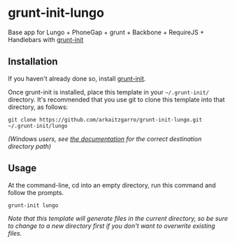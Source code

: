 # grunt-init-lungo

Base app for Lungo + PhoneGap + grunt + Backbone + RequireJS + Handlebars with [grunt-init][]

[grunt-init]: http://gruntjs.com/project-scaffolding


## Installation
If you haven't already done so, install [grunt-init][].

Once grunt-init is installed, place this template in your `~/.grunt-init/` directory. It's recommended that you use git to clone this template into that directory, as follows:

```
git clone https://github.com/arkaitzgarro/grunt-init-lungo.git ~/.grunt-init/lungo
```

_(Windows users, see [the documentation][grunt-init] for the correct destination directory path)_

## Usage

At the command-line, cd into an empty directory, run this command and follow the prompts.

```
grunt-init lungo
```

_Note that this template will generate files in the current directory, so be sure to change to a new directory first if you don't want to overwrite existing files._
